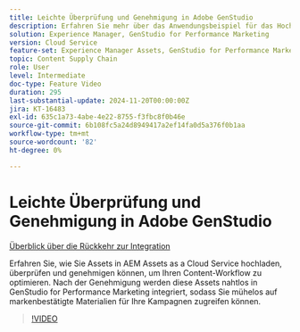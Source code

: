 ```yaml
---
title: Leichte Überprüfung und Genehmigung in Adobe GenStudio
description: Erfahren Sie mehr über das Anwendungsbeispiel für das Hochladen, Überprüfen und Genehmigen von Assets in AEM Assets, um sie für die Verwendung in GenStudio for Performance Marketing verfügbar zu machen.
solution: Experience Manager, GenStudio for Performance Marketing
version: Cloud Service
feature-set: Experience Manager Assets, GenStudio for Performance Marketing
topic: Content Supply Chain
role: User
level: Intermediate
doc-type: Feature Video
duration: 295
last-substantial-update: 2024-11-20T00:00:00Z
jira: KT-16483
exl-id: 635c1a73-4abe-4e22-8755-f3fbc8f0b46e
source-git-commit: 6b108fc5a24d8949417a2ef14fa0d5a376f0b1aa
workflow-type: tm+mt
source-wordcount: '82'
ht-degree: 0%

---
```


# Leichte Überprüfung und Genehmigung in Adobe GenStudio

[Überblick über die Rückkehr zur Integration](./overview.md)

Erfahren Sie, wie Sie Assets in AEM Assets as a Cloud Service hochladen, überprüfen und genehmigen können, um Ihren Content-Workflow zu optimieren. Nach der Genehmigung werden diese Assets nahtlos in GenStudio for Performance Marketing integriert, sodass Sie mühelos auf markenbestätigte Materialien für Ihre Kampagnen zugreifen können.

>[!VIDEO](https://video.tv.adobe.com/v/3439265/?learn=on)
